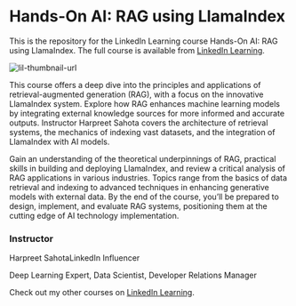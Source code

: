 # Hands-On AI: RAG using LlamaIndex
This is the repository for the LinkedIn Learning course Hands-On AI: RAG using LlamaIndex. The full course is available from [LinkedIn Learning][lil-course-url].

![lil-thumbnail-url]

<p>This course offers a deep dive into the principles and applications of retrieval-augmented generation (RAG), with a focus on the innovative LlamaIndex system. Explore how RAG enhances machine learning models by integrating external knowledge sources for more informed and accurate outputs. Instructor Harpreet Sahota
covers the architecture of retrieval systems, the mechanics of indexing vast datasets, and the integration of LlamaIndex with AI models.
 </p><p>
Gain an understanding of the theoretical underpinnings of RAG, practical skills in building and deploying LlamaIndex, and review a critical analysis of RAG applications in various industries. Topics range from the basics of data retrieval and indexing to advanced techniques in enhancing generative models with external data. By the end of the course, you’ll be prepared to design, implement, and evaluate RAG systems, positioning them at the cutting edge of AI technology implementation.

### Instructor

Harpreet SahotaLinkedIn Influencer

Deep Learning Expert, Data Scientist, Developer Relations Manager
                            

Check out my other courses on [LinkedIn Learning](https://www.linkedin.com/learning/instructors/harpreet-sahota?u=104).



[0]: # (Replace these placeholder URLs with actual course URLs)

[lil-course-url]: https://www.linkedin.com/learning/hands-on-ai-rag-using-llamaindex
[lil-thumbnail-url]: https://media.licdn.com/dms/image/D560DAQEi-KCygqsEWQ/learning-public-crop_675_1200/0/1721080561320?e=2147483647&v=beta&t=KHTRqr-DMzswbaDwch90fAnYYWGIjCFF-F6e7gpW7Fc

